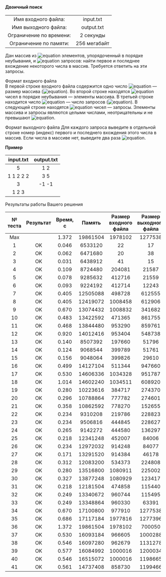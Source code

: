 #### Двоичный поиск ####


|                          |              |
|:------------------------:|:------------:|
| Имя входного файла:      | input.txt    |
| Имя выходного файла:     | output.txt   |
| Ограничение по времени:  | 2 секунды    |
| Ограничение по памяти:   | 256 мегабайт |


Дан массив из ![equation](http://latex.codecogs.com/svg.latex?\inline&space;n) элементов, упорядоченный в порядке неубывания, и ![equation](http://latex.codecogs.com/svg.latex?\inline&space;m) запросов: найти первое и последнее вхождение некоторого числа в массив. Требуется ответить на эти запросы.

Формат входного файла<br>
В первой строке входного файла содержится одно число ![equation](http://latex.codecogs.com/svg.latex?\inline&space;n) — размер массива (![equation](https://latex.codecogs.com/svg.latex?\inline&space;1&space;\le&space;n&space;\le&space;10^5)). Во второй строке находятся ![equation](http://latex.codecogs.com/svg.latex?\inline&space;n) чисел в порядке неубывания — элементы массива. В третьей строке находится число ![equation](http://latex.codecogs.com/svg.latex?\inline&space;m) — число запросов (![equation](https://latex.codecogs.com/svg.latex?\inline&space;1&space;\le&space;m&space;\le&space;10^5)). В следующей строке находятся ![equation](http://latex.codecogs.com/svg.latex?\inline&space;m) чисел — запросы. Элементы массива и запросы являются целыми числами, неотрицательны и не превышают ![equation](http://latex.codecogs.com/svg.latex?\inline&space;10^9).

Формат выходного файла
Для каждого запроса выведите в отдельной строке номер (индекс) первого и последнего вхождения этого числа в массив. Ecли числа в массиве нет, выведите два раза ![equation](http://latex.codecogs.com/svg.latex?\inline&space;-1).

__Пример__

|   input.txt   |  output.txt  |
|:-------------:|:------------:|
| 5             | 1 2          |
| 1 1 2 2 2     | 3 5          |
| 3             | -1 -1        |
| 1 2 3         |              |

Результаты работы Вашего решения

| № теста | Результат |  Время, с |   Память  | Размер входного файла | Размер выходного файла | 
|:--------:|:---------:|:---------:|:---------:|:---------------------:|:----------------------:|
|    Max   |           |   1.372   |  19861504 |       1978102	       |         1277538        |
|    1	   |     OK	   |   0.046   |   6533120 |         	22         |              17        |
|    2	   |     OK	   |   0.062   |   6471680 |         	20         |              38        |
|    3	   |     OK	   |   0.031   |   6438912 |         	41         |              15        |
|    4	   |     OK	   |   0.109   |   8724480 |        204081         |           21587        |
|    5	   |     OK	   |   0.078   |   9285632 |        412716         |           21559        |
|    6	   |     OK	   |   0.093   |   9224192 |        412714         |           12243        |
|    7	   |     OK	   |   0.405   |  12505088 |        498728         |          612555        |
|    8	   |     OK	   |   0.405   |  12419072 |       1008458         |          612906        |
|    9	   |     OK	   |   0.670   |  13074432 |       1008832         |          341682        |
|    10	   |     OK	   |   0.483   |  13422592 |        471365         |          861755        |
|    11	   |     OK	   |   0.468   |  13844480 |        953290         |          859761        |
|    12	   |     OK	   |   0.920   |  14012416 |        953404         |          548738        |
|    13	   |     OK	   |   0.140   |   8507392 |        197660         |           51796        |
|    14	   |     OK	   |   0.124   |   9068544 |        399789         |           51761        |
|    15	   |     OK	   |   0.156   |   9048064 |        399826         |           29610        |
|    16	   |     OK	   |   0.499   |  14127104 |        511344         |          947660        |
|    17	   |     OK	   |   0.530   |  14606336 |       1034328         |          951787        |
|    18	   |     OK	   |   1.014   |  14602240 |       1034511         |          608920        |
|    19	   |     OK	   |   0.280   |  10223616 |        384717         |          274370        |
|    20	   |     OK	   |   0.296   |  10788864 |        777782         |          274601        |
|    21	   |     OK	   |   0.358   |  10862592 |        778270         |          152655        |
|    22	   |     OK	   |   0.234   |   9310208 |        219786         |          228823        |
|    23	   |     OK	   |   0.234   |   9506816 |        444845         |          228627        |
|    24	   |     OK	   |   0.265   |   9142272 |        444580         |          136297        |
|    25	   |     OK	   |   0.218   |  12341248 |        452007         |           84006        |
|    26	   |     OK	   |   0.234   |  12972032 |        914248         |           84077        |
|    27	   |     OK	   |   0.171   |  13291520 |        914384         |           46178        |
|    28	   |     OK	   |   0.312   |  12083200 |        534373         |          224808        |
|    29	   |     OK	   |   0.280   |  13516800 |       1080911         |          225002        |
|    30	   |     OK	   |   0.327   |  13877248 |       1080929         |          123417        |
|    31	   |     OK	   |   0.218   |  12181504 |        474858         |          115440        |
|    32	   |     OK	   |   0.249   |  13340672 |        960744         |          115495        |
|    33	   |     OK	   |   0.249   |  13348864 |        960330         |           63391        |
|    34	   |     OK	   |   0.670   |  17100800 |        977910         |         1277538        |
|    35	   |     OK	   |   0.686   |  17117184 |       1977816         |         1277396        |
|    36	   |     OK	   |   1.372   |  19861504 |       1978102         |          700050        |
|    37	   |     OK	   |   0.530   |  16093184 |        966605         |         1000288        |
|    38	   |     OK	   |   0.546   |  16097280 |        962679         |         1131278        |
|    39	   |     OK	   |   0.577   |  16084992 |       1000016         |         1200034        |
|    40	   |     OK	   |   0.546   |  16515072 |       1000016         |         1198665        |
|    41	   |     OK	   |   0.561   |  14737408 |        858730         |         1199466        |